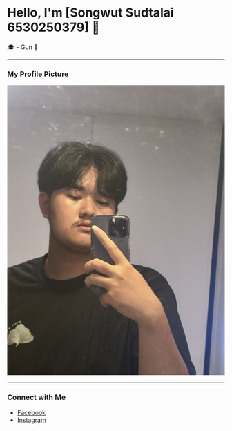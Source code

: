 # Hello, I'm [Songwut Sudtalai 6530250379] 👋

🎓 - Gun 🥇

---

### My Profile Picture
![Your Image](picture.jpg)

---

### Connect with Me
- [Facebook](https://www.facebook.com/profile.php?id=100008269782046)
- [Instagram](https://www.instagram.com/ggun._xsw/)

